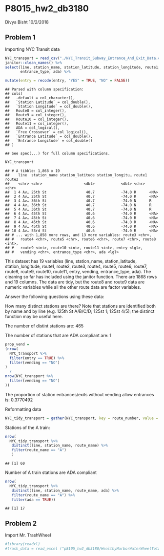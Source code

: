 P8015\_hw2\_db3180
================
Divya Bisht
10/2/2018

Problem 1
---------

Importing NYC Transit data

``` r
NYC_transport = read_csv("./NYC_Transit_Subway_Entrance_And_Exit_Data.csv") %>%
janitor::clean_names() %>% 
select(line, station_name, station_latitude, station_longitude, route1, route2, route3, route4, route5, route6, route7, route8, route9, route10, route11, entry, vending,       
       entrance_type, ada) %>%

mutate(entry = recode(entry, "YES" = TRUE, "NO" = FALSE))
```

    ## Parsed with column specification:
    ## cols(
    ##   .default = col_character(),
    ##   `Station Latitude` = col_double(),
    ##   `Station Longitude` = col_double(),
    ##   Route8 = col_integer(),
    ##   Route9 = col_integer(),
    ##   Route10 = col_integer(),
    ##   Route11 = col_integer(),
    ##   ADA = col_logical(),
    ##   `Free Crossover` = col_logical(),
    ##   `Entrance Latitude` = col_double(),
    ##   `Entrance Longitude` = col_double()
    ## )

    ## See spec(...) for full column specifications.

``` r
NYC_transport
```

    ## # A tibble: 1,868 x 19
    ##    line  station_name station_latitude station_longitu… route1 route2
    ##    <chr> <chr>                   <dbl>            <dbl> <chr>  <chr> 
    ##  1 4 Av… 25th St                  40.7            -74.0 R      <NA>  
    ##  2 4 Av… 25th St                  40.7            -74.0 R      <NA>  
    ##  3 4 Av… 36th St                  40.7            -74.0 N      R     
    ##  4 4 Av… 36th St                  40.7            -74.0 N      R     
    ##  5 4 Av… 36th St                  40.7            -74.0 N      R     
    ##  6 4 Av… 45th St                  40.6            -74.0 R      <NA>  
    ##  7 4 Av… 45th St                  40.6            -74.0 R      <NA>  
    ##  8 4 Av… 45th St                  40.6            -74.0 R      <NA>  
    ##  9 4 Av… 45th St                  40.6            -74.0 R      <NA>  
    ## 10 4 Av… 53rd St                  40.6            -74.0 R      <NA>  
    ## # ... with 1,858 more rows, and 13 more variables: route3 <chr>,
    ## #   route4 <chr>, route5 <chr>, route6 <chr>, route7 <chr>, route8 <int>,
    ## #   route9 <int>, route10 <int>, route11 <int>, entry <lgl>,
    ## #   vending <chr>, entrance_type <chr>, ada <lgl>

This dataset has 19 variables (line, station\_name, station\_latitude, station\_longitude, route1, route2, route3, route4, route5, route6, route7, route8, route9, route10, route11, entry, vending, entrance\_type, ada). The cleaning so far has included using the janitor function. There are 1868 rows and 19 columns. The data are tidy, but the route8 and route9 data are numeric variables while all the other route data are factor variables.

Answer the following questions using these data:

How many distinct stations are there? Note that stations are identified both by name and by line (e.g. 125th St A/B/C/D; 125st 1; 125st 4/5); the distinct function may be useful here.

The number of distint stations are: 465

The number of stations that are ADA compliant are: 1

``` r
prop_vend = 
(nrow(
  NYC_transport %>% 
  filter(entry == TRUE) %>%
  filter(vending == "NO")
)
  /
nrow(NYC_transport %>% 
  filter(vending == "NO")
))
```

The proportion of station entrances/exits without vending allow entrances is: 0.3770492

Reformatting data

``` r
NYC_tidy_transport = gather(NYC_transport, key = route_number, value = route_name, route1:route11)
```

Stations of the A train:

``` r
nrow(
  NYC_tidy_transport %>%
   distinct(line, station_name, route_name) %>% 
   filter(route_name == "A")
   )
```

    ## [1] 60

Number of A train stations are ADA compliant

``` r
nrow(
  NYC_tidy_transport %>%
   distinct(line, station_name, route_name, ada) %>% 
   filter(route_name == "A") %>%
   filter(ada == TRUE))
```

    ## [1] 17

Problem 2
---------

Import Mr. TrashWheel

``` r
#library(readxl)
#trash_data = read_excel ("p8105_hw2_db3180/HealthyHarborWaterWheelTotal2017-9-26.xlsx", 
```
